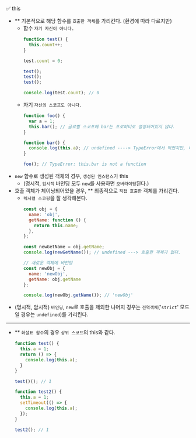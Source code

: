 ✅ this

* ** 기본적으로 해당 함수를 `호출한 객체`를 가리킨다. (환경에 따라 다르지만)
  * 함수 `자기 자신이 아니다.`
    ```js
    function test() {
      this.count++;
    }

    test.count = 0;

    test();
    test();
    test();

    console.log(test.count); // 0
    ```
  * 자기 `자신의 스코프도 아니다.`
    ```js
    function foo() {
      var a = 1;
      this.bar(); // 글로벌 스코프에 bar는 프로퍼티로 설정되어있지 않다.
    }

    function bar() {
      console.log(this.a); // undefined ----> TypeError에서 막혔지만, 애초에 여기서도 this는 글로벌 스코프를 가리킨다.
    }

    foo(); // TypeError: this.bar is not a function
    ```
* `new` 함수로 생성된 객체의 경우, `생성된 인스턴스`가 this
  * (명시적, `암시적` 바인딩 모두 `new`를 사용하면 `오버라이딩`된다.)
* 호출 객체가 체이닝되어있을 경우, ** 최종적으로 `직접 호출한` 객체를 가리킨다.
  * `렉시컬 스코핑`을 잘 생각해본다.
    ```js
    const obj = {
      name: 'obj',
      getName: function () {
        return this.name;
      },
    };

    const newGetName = obj.getName;
    console.log(newGetName()); // undefined ---> 호출한 객체가 없다.

    // 새로운 객체에 바인딩
    const newObj = {
      name: 'newObj',
      getName: obj.getName
    };

    console.log(newObj.getName()); // 'newObj'
    ```
* (명시적, 암시적) `바인딩`, `new`로 호출을 제외한 나머지 경우는 `전역객체`('`strict`' 모드일 경우는 `undefined`)를 가리킨다.

<hr />

* ** `화살표 함수`의 경우 `상위 스코프`의 this와 같다.
  ```javascript
  function test() {
    this.a = 1;
    return () => {
      console.log(this.a);
    }
  }

  test()(); // 1

  function test2() {
    this.a = 1;
    setTimeout(() => {
      console.log(this.a);
    });
  }

  test2(); // 1
  ```